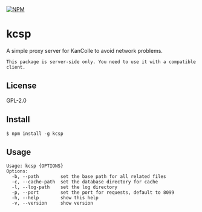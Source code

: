 [![NPM](https://nodei.co/npm/kcsp.png?downloads=true&downloadRank=true&stars=true)](https://nodei.co/npm/kcsp/)

kcsp
====
A simple proxy server for KanColle to avoid network problems.

``This package is server-side only. You need to use it with a compatible client.``

License
-------
GPL-2.0

Install
-------
```
$ npm install -g kcsp
```

Usage
-----
```
Usage: kcsp {OPTIONS}
Options:
  -b, --path        set the base path for all related files
  -c, --cache-path  set the database directory for cache
  -l, --log-path    set the log directory
  -p, --port        set the port for requests, default to 8099
  -h, --help        show this help
  -v, --version     show version 
```
